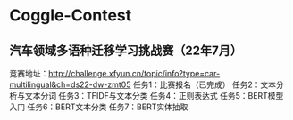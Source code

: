 # Coggle-Contest
## 汽车领域多语种迁移学习挑战赛（22年7月）
竞赛地址：http://challenge.xfyun.cn/topic/info?type=car-multilingual&ch=ds22-dw-zmt05
任务1：比赛报名（已完成）
任务2：文本分析与文本分词
任务3：TFIDF与文本分类
任务4：正则表达式
任务5：BERT模型入门
任务6：BERT文本分类
任务7：BERT实体抽取
